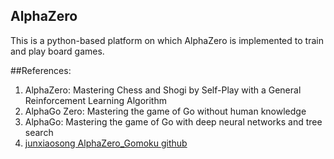## AlphaZero
This is a python-based platform on which AlphaZero is implemented to train and play board games.

##References:  
1. AlphaZero: Mastering Chess and Shogi by Self-Play with a General Reinforcement Learning Algorithm
1. AlphaGo Zero: Mastering the game of Go without human knowledge
1. AlphaGo: Mastering the game of Go with deep neural networks and tree search
1. [junxiaosong AlphaZero_Gomoku github](https://github.com/junxiaosong/AlphaZero_Gomoku/)


